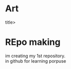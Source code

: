 # Art
<html>
  <head>
    <title> 1st repo</title>title>
    <h1>REpo making</h1>
    <body>
      <p>im  creating my 1st repository.<br> in github for learning porpuse</p>
    </body>
  </head>
</html>
